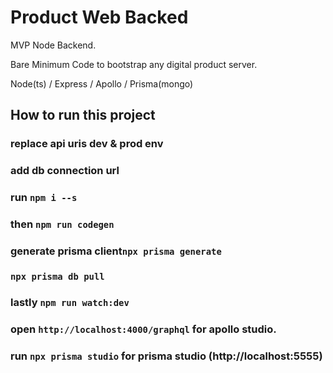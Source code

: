 # Product Web Backed

MVP Node Backend.

Bare Minimum Code to bootstrap any digital product server.

Node(ts) / Express / Apollo / Prisma(mongo)

## How to run this project

### replace api uris dev & prod env

### add db connection url

### run `npm i --s`

### then `npm run codegen`

### generate prisma client`npx prisma generate`

### `npx prisma db pull`

### lastly `npm run watch:dev`

### open `http://localhost:4000/graphql` for apollo studio.

### run `npx prisma studio` for prisma studio (http://localhost:5555)
